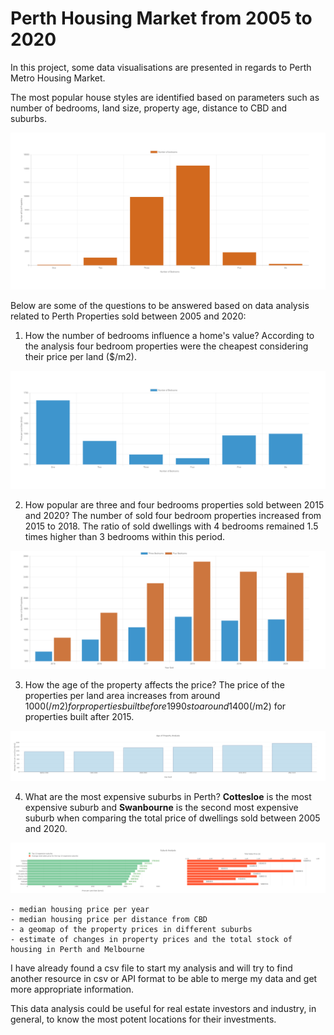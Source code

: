 
# Perth Housing Market from 2005 to 2020

In this project, some data visualisations are presented in regards to Perth Metro Housing Market. 

The most popular house styles are identified based on parameters such as number of bedrooms, land size, property age, distance to CBD and suburbs.

![1-Logo](Images/bedrooms.png)


Below are some of the questions to be answered based on data analysis related to Perth Properties sold between 2005 and 2020:

1. How the number of bedrooms influence a home's value? 
According to the analysis four bedroom properties were the cheapest considering their price per land ($/m2).

![2-price_bedrooms](Images/price_vs_bedrooms.png)

2. How popular are three and four bedrooms properties sold between 2015 and 2020?
The number of sold four bedroom properties increased from 2015 to 2018. The ratio of sold dwellings with 4 bedrooms remained 1.5 times higher than 3 bedrooms within this period.

![3-sold_three_four_bedrooms](Images/three_four_sold_2015_2020.png)

3. How the age of the property affects the price?
The price of the properties per land area increases from around 1000($/m2) for properties built before 1990s to around 1400($/m2) for properties built after 2015. 

![4-age_analysis](Images/age.png)

4. What are the most expensive suburbs in Perth?
**Cottesloe** is the most expensive suburb and **Swanbourne** is the second most expensive suburb when comparing the total price of dwellings sold between 2005 and 2020.

![5-suburb_analysis](Images/suburb.png)


    - median housing price per year
    - median housing price per distance from CBD
    - a geomap of the property prices in different suburbs
    - estimate of changes in property prices and the total stock of housing in Perth and Melbourne


I have already found a csv file to start my analysis and will try to find another resource in csv or API format to be able to merge my data and get more appropriate information.

This data analysis could be useful for real estate investors and industry, in general, to know the most potent locations for their investments.
 
 

